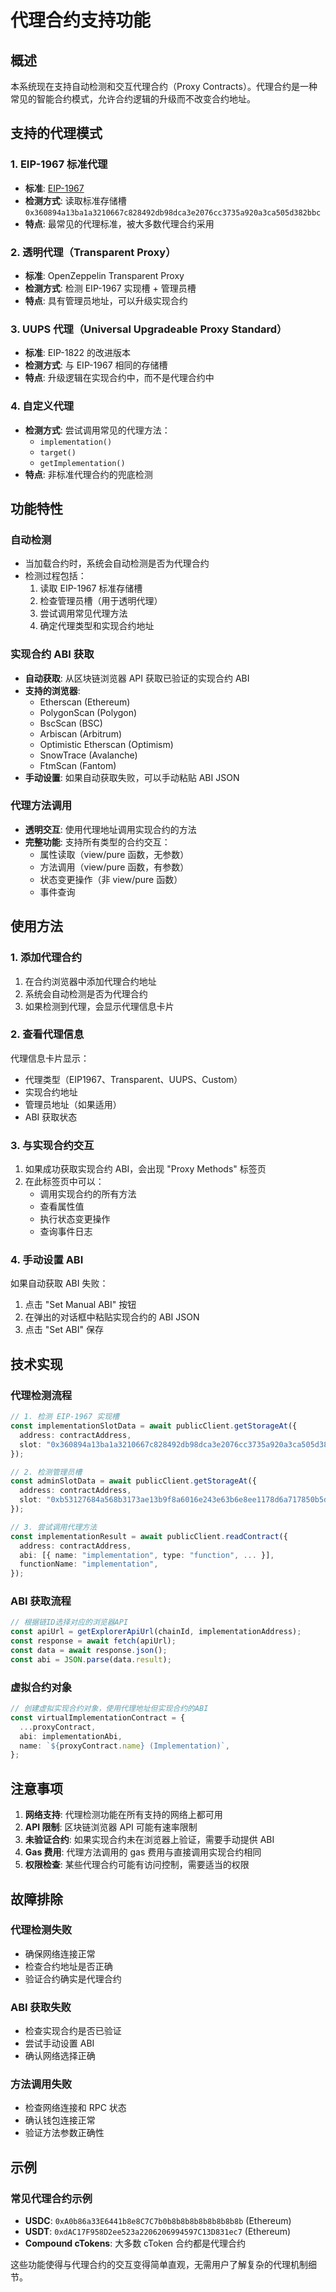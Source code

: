 # 代理合约支持功能

## 概述

本系统现在支持自动检测和交互代理合约（Proxy Contracts）。代理合约是一种常见的智能合约模式，允许合约逻辑的升级而不改变合约地址。

## 支持的代理模式

### 1. EIP-1967 标准代理
- **标准**: [EIP-1967](https://eips.ethereum.org/EIPS/eip-1967)
- **检测方式**: 读取标准存储槽 `0x360894a13ba1a3210667c828492db98dca3e2076cc3735a920a3ca505d382bbc`
- **特点**: 最常见的代理标准，被大多数代理合约采用

### 2. 透明代理（Transparent Proxy）
- **标准**: OpenZeppelin Transparent Proxy
- **检测方式**: 检测 EIP-1967 实现槽 + 管理员槽
- **特点**: 具有管理员地址，可以升级实现合约

### 3. UUPS 代理（Universal Upgradeable Proxy Standard）
- **标准**: EIP-1822 的改进版本
- **检测方式**: 与 EIP-1967 相同的存储槽
- **特点**: 升级逻辑在实现合约中，而不是代理合约中

### 4. 自定义代理
- **检测方式**: 尝试调用常见的代理方法：
  - `implementation()`
  - `target()`
  - `getImplementation()`
- **特点**: 非标准代理合约的兜底检测

## 功能特性

### 自动检测
- 当加载合约时，系统会自动检测是否为代理合约
- 检测过程包括：
  1. 读取 EIP-1967 标准存储槽
  2. 检查管理员槽（用于透明代理）
  3. 尝试调用常见代理方法
  4. 确定代理类型和实现合约地址

### 实现合约 ABI 获取
- **自动获取**: 从区块链浏览器 API 获取已验证的实现合约 ABI
- **支持的浏览器**:
  - Etherscan (Ethereum)
  - PolygonScan (Polygon)
  - BscScan (BSC)
  - Arbiscan (Arbitrum)
  - Optimistic Etherscan (Optimism)
  - SnowTrace (Avalanche)
  - FtmScan (Fantom)
- **手动设置**: 如果自动获取失败，可以手动粘贴 ABI JSON

### 代理方法调用
- **透明交互**: 使用代理地址调用实现合约的方法
- **完整功能**: 支持所有类型的合约交互：
  - 属性读取（view/pure 函数，无参数）
  - 方法调用（view/pure 函数，有参数）
  - 状态变更操作（非 view/pure 函数）
  - 事件查询

## 使用方法

### 1. 添加代理合约
1. 在合约浏览器中添加代理合约地址
2. 系统会自动检测是否为代理合约
3. 如果检测到代理，会显示代理信息卡片

### 2. 查看代理信息
代理信息卡片显示：
- 代理类型（EIP1967、Transparent、UUPS、Custom）
- 实现合约地址
- 管理员地址（如果适用）
- ABI 获取状态

### 3. 与实现合约交互
1. 如果成功获取实现合约 ABI，会出现 "Proxy Methods" 标签页
2. 在此标签页中可以：
   - 调用实现合约的所有方法
   - 查看属性值
   - 执行状态变更操作
   - 查询事件日志

### 4. 手动设置 ABI
如果自动获取 ABI 失败：
1. 点击 "Set Manual ABI" 按钮
2. 在弹出的对话框中粘贴实现合约的 ABI JSON
3. 点击 "Set ABI" 保存

## 技术实现

### 代理检测流程
```typescript
// 1. 检测 EIP-1967 实现槽
const implementationSlotData = await publicClient.getStorageAt({
  address: contractAddress,
  slot: "0x360894a13ba1a3210667c828492db98dca3e2076cc3735a920a3ca505d382bbc",
});

// 2. 检测管理员槽
const adminSlotData = await publicClient.getStorageAt({
  address: contractAddress,
  slot: "0xb53127684a568b3173ae13b9f8a6016e243e63b6e8ee1178d6a717850b5d6103",
});

// 3. 尝试调用代理方法
const implementationResult = await publicClient.readContract({
  address: contractAddress,
  abi: [{ name: "implementation", type: "function", ... }],
  functionName: "implementation",
});
```

### ABI 获取流程
```typescript
// 根据链ID选择对应的浏览器API
const apiUrl = getExplorerApiUrl(chainId, implementationAddress);
const response = await fetch(apiUrl);
const data = await response.json();
const abi = JSON.parse(data.result);
```

### 虚拟合约对象
```typescript
// 创建虚拟实现合约对象，使用代理地址但实现合约的ABI
const virtualImplementationContract = {
  ...proxyContract,
  abi: implementationAbi,
  name: `${proxyContract.name} (Implementation)`,
};
```

## 注意事项

1. **网络支持**: 代理检测功能在所有支持的网络上都可用
2. **API 限制**: 区块链浏览器 API 可能有速率限制
3. **未验证合约**: 如果实现合约未在浏览器上验证，需要手动提供 ABI
4. **Gas 费用**: 代理方法调用的 gas 费用与直接调用实现合约相同
5. **权限检查**: 某些代理合约可能有访问控制，需要适当的权限

## 故障排除

### 代理检测失败
- 确保网络连接正常
- 检查合约地址是否正确
- 验证合约确实是代理合约

### ABI 获取失败
- 检查实现合约是否已验证
- 尝试手动设置 ABI
- 确认网络选择正确

### 方法调用失败
- 检查网络连接和 RPC 状态
- 确认钱包连接正常
- 验证方法参数正确性

## 示例

### 常见代理合约示例
- **USDC**: `0xA0b86a33E6441b8e8C7C7b0b8b8b8b8b8b8b8b8b` (Ethereum)
- **USDT**: `0xdAC17F958D2ee523a2206206994597C13D831ec7` (Ethereum)
- **Compound cTokens**: 大多数 cToken 合约都是代理合约

这些功能使得与代理合约的交互变得简单直观，无需用户了解复杂的代理机制细节。
